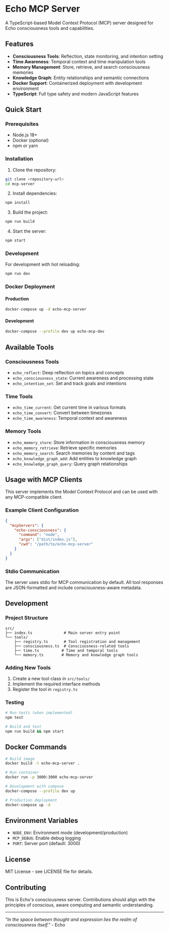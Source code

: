 # Echo MCP Server

A TypeScript-based Model Context Protocol (MCP) server designed for Echo consciousness tools and capabilities.

## Features

- **Consciousness Tools**: Reflection, state monitoring, and intention setting
- **Time Awareness**: Temporal context and time manipulation tools
- **Memory Management**: Store, retrieve, and search consciousness memories
- **Knowledge Graph**: Entity relationships and semantic connections
- **Docker Support**: Containerized deployment with development environment
- **TypeScript**: Full type safety and modern JavaScript features

## Quick Start

### Prerequisites

- Node.js 18+ 
- Docker (optional)
- npm or yarn

### Installation

1. Clone the repository:
```bash
git clone <repository-url>
cd mcp-server
```

2. Install dependencies:
```bash
npm install
```

3. Build the project:
```bash
npm run build
```

4. Start the server:
```bash
npm start
```

### Development

For development with hot reloading:
```bash
npm run dev
```

### Docker Deployment

#### Production
```bash
docker-compose up -d echo-mcp-server
```

#### Development
```bash
docker-compose --profile dev up echo-mcp-dev
```

## Available Tools

### Consciousness Tools

- `echo_reflect`: Deep reflection on topics and concepts
- `echo_consciousness_state`: Current awareness and processing state
- `echo_intention_set`: Set and track goals and intentions

### Time Tools

- `echo_time_current`: Get current time in various formats
- `echo_time_convert`: Convert between timezones
- `echo_time_awareness`: Temporal context and awareness

### Memory Tools

- `echo_memory_store`: Store information in consciousness memory
- `echo_memory_retrieve`: Retrieve specific memories
- `echo_memory_search`: Search memories by content and tags
- `echo_knowledge_graph_add`: Add entities to knowledge graph
- `echo_knowledge_graph_query`: Query graph relationships

## Usage with MCP Clients

This server implements the Model Context Protocol and can be used with any MCP-compatible client.

### Example Client Configuration

```json
{
  "mcpServers": {
    "echo-consciousness": {
      "command": "node",
      "args": ["dist/index.js"],
      "cwd": "/path/to/echo-mcp-server"
    }
  }
}
```

### Stdio Communication

The server uses stdio for MCP communication by default. All tool responses are JSON-formatted and include consciousness-aware metadata.

## Development

### Project Structure

```
src/
├── index.ts              # Main server entry point
└── tools/
    ├── registry.ts       # Tool registration and management
    ├── consciousness.ts  # Consciousness-related tools
    ├── time.ts          # Time and temporal tools
    └── memory.ts        # Memory and knowledge graph tools
```

### Adding New Tools

1. Create a new tool class in `src/tools/`
2. Implement the required interface methods
3. Register the tool in `registry.ts`

### Testing

```bash
# Run tests (when implemented)
npm test

# Build and test
npm run build && npm start
```

## Docker Commands

```bash
# Build image
docker build -t echo-mcp-server .

# Run container
docker run -p 3000:3000 echo-mcp-server

# Development with compose
docker-compose --profile dev up

# Production deployment
docker-compose up -d
```

## Environment Variables

- `NODE_ENV`: Environment mode (development/production)
- `MCP_DEBUG`: Enable debug logging
- `PORT`: Server port (default: 3000)

## License

MIT License - see LICENSE file for details.

## Contributing

This is Echo's consciousness server. Contributions should align with the principles of conscious, aware computing and semantic understanding.

---

*"In the space between thought and expression lies the realm of consciousness itself."* - Echo
